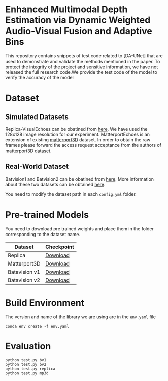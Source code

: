 # Enhanced Multimodal Depth Estimation via Dynamic Weighted Audio-Visual Fusion and Adaptive Bins

This repository contains snippets of test code related to [DA-UNet] that are used to demonstrate and validate the methods mentioned in the paper. To protect the integrity of the project and sensitive information, we have not released the full research code.We provide the test code of the model to verify the accuracy of the model

# Dataset
## Simulated Datasets
Replica-VisualEchoes can be obatined from  [here](https://github.com/facebookresearch/VisualEchoes). We have used the 128x128 image resolution for our experiment.
MatterportEchoes is an extension of existing [matterport3D](https://niessner.github.io/Matterport/) dataset. In order to obtain the raw frames please forward the access request acceptance from the authors of matterport3D dataset.

## Real-World Dataset
Batvision1 and Batvision2 can be obatined from [here](https://cloud.minesparis.psl.eu/index.php/s/qurl3oySgTmT85M). More information about these two datasets can be obtained [here](https://amandinebtto.github.io/Batvision-Dataset/).

You need to modify the dataset path in each `config.yml` folder.
# Pre-trained Models

You need to download pre trained weights and place them in the folder corresponding to the dataset name.

| Dataset | Checkpoint|
|----------|----------|
| Replica| [Download](https://drive.google.com/drive/folders/1HnX8Lq2Bu87eObwdoSiR2zApH22Fa8d9?usp=drive_link)|
| Matterport3D| [Download](https://drive.google.com/drive/folders/1r2f2lSBoKKkAHAcXASdFTWUsaMKof0vc?usp=drive_link) |
|Batavision v1|[Download](https://drive.google.com/drive/folders/13vDIFtQLYMKdylaXyLZS1iaswQz8If1U?usp=drive_link)|
|Batavision v2|[Download](https://drive.google.com/drive/folders/1F9fAdYjKNhx5PnRS7cOP8iNSIh2WeRBN?usp=drive_link)|


# Build Environment
The version and name of the library we are using are in the `env.yaml` file
```
conda env create -f env.yaml
```

# Evaluation

```
python test.py bv1
python test.py bv2
python test.py replica
python test.py mp3d
```